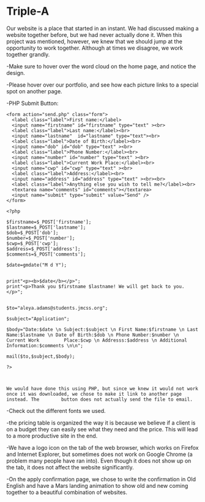 # Triple-A
Our website is a place that started in an instant. We had discussed making a website together before, but we had never actually done it. When this project was mentioned, however, we knew that we should jump at the opportunity to work together. Although at times we disagree, we work together grandly.

-Make sure to hover over the word cloud on the home page, and notice the design.

-Please hover over our portfolio, and see how each picture links to a special spot on another page. 


-PHP Submit Button:

	<form action="send.php" class="form">
      <label class="label">First name:</label>
      <input name="firstname" id="firstname" type="text" ><br>
      <label class="label">Last name:</label><br> 
      <input name="lastname"  id="lastname" type="text"><br>
      <label class="label">Date of Birth:</label><br>
      <input name="dob" id="dob" type="text" ><br>
      <label class="label">Phone Number:</label><br> 
      <input name="number" id="number" type="text" ><br>
      <label class="label">Current Work Place:</label><br> 
      <input name="cwp" id="cwp" type="text" ><br>
      <label class="label">Address:</label><br> 
      <input name="address" id="address" type="text" ><br><br>
      <label class="label">Anything else you wish to tell me?</label><br>
      <textarea name="comments" id="comments"></textarea>
      <input name="submit" type="submit" value="Send" />
	</form>

	<?php 

	$firstname=$_POST['firstname'];
	$lastname=$_POST['lastname'];
	$dob=$_POST['dob'];
	$number=$_POST['number'];
	$cwp=$_POST['cwp'];
	$address=$_POST['address'];
	$comments=$_POST['comments'];

	$date=gmdate("M d Y");


	print"<p><b>$date</b></p>";
	print"<p>Thank you $firstname $lastname! We will get back to you.</p>";


	$to="aleya.adams@students.jmcss.org";

	$subject="Application";

	$body="Date:$date \n Subject:$subject \n First Name:$firstname \n Last Name:$lastname \n Date of Birth:$dob \n Phone Number:$number \n Current Work 		Place:$cwp \n Addresss:$address \n Additional Information:$comments \n\n";

	mail($to,$subject,$body);

	?>



	We would have done this using PHP, but since we knew it would not work once it was downloaded, we chose to make it link to another page instead. The 		button does not actually send the file to email.

-Check out the different fonts we used.

-the pricing table is organized the way it is because we believe if a client is on a budget they can easily see what they need and the price. This will lead  to a more productive site in the end.

-We have a logo icon on the tab of the web browser, which works on Firefox and Internet Explorer, but sometimes does not work on Google Chrome (a problem many people have ran into). Even though it does not show up on the tab, it does not affect the website significantly.

-On the apply confirmation page, we chose to write the confirmation in Old English and have a Mars landing animation to show old and new coming together to a beautiful combination of websites.
